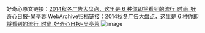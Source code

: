 好奇心原文链接：[2014秋冬广告大盘点，这里是 6 种你即将看到的流行_时尚_好奇心日报-吴亭蓉](https://www.qdaily.com/articles/1812.html)
WebArchive归档链接：[2014秋冬广告大盘点，这里是 6 种你即将看到的流行_时尚_好奇心日报-吴亭蓉](http://web.archive.org/web/20190623150044/https://www.qdaily.com/articles/1812.html)
![image](http://ww3.sinaimg.cn/large/007d5XDply1g3v4ib4yirj30p4cn3x6p)